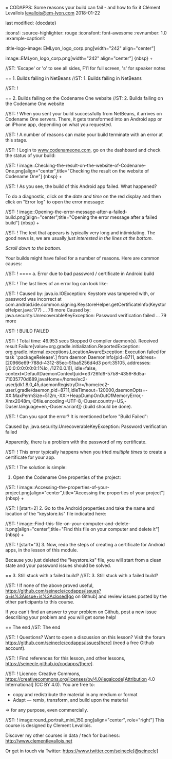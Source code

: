 = CODAPPS: Some reasons your build can fail - and how to fix it
Clément Levallois <levallois@em-lyon.com>
2018-01-22

last modified: {docdate}

:icons!:
:source-highlighter: rouge
:iconsfont: font-awesome
:revnumber: 1.0
:example-caption!:


:title-logo-image: EMLyon_logo_corp.png[width="242" align="center"]

image::EMLyon_logo_corp.png[width="242" align="center"]
{nbsp} +

//ST: 'Escape' or 'o' to see all sides, F11 for full screen, 's' for speaker notes

== 1. Builds failing in NetBeans
//ST: 1. Builds failing in NetBeans

//ST: !

== 2. Builds failing on the Codename One website
//ST: 2. Builds failing on the Codename One website

//ST: !
When you sent your build successfully from NetBeans, it arrives on Codename One servers. There, it gets transformed into an Android app or an iPhone app, depending on what you requested.

//ST: !
A number of reasons can make your build terminate with an error at this stage.

//ST: !
Login to www.codenameone.com, go on the dashboard and check the status of your build:

//ST: !
image::Checking-the-result-on-the-website-of-Codename-One.png[align="center",title="Checking the result on the website of Codename One"]
{nbsp} +

//ST: !
As you see, the build of this Android app failed. What happened?

To do a diagnostic, click on the *date and time* on the red display and then click on "Error log" to open the error message:

//ST: !
image::Opening-the-error-message-after-a-failed-build.png[align="center",title="Opening the error message after a failed build"]
{nbsp} +

//ST: !
The text that appears is typically very long and intimidating. The good news is, we are usually *just interested in the lines at the bottom*.

*Scroll down to the bottom.*

Your builds might have failed for a number of reasons. Here are common causes:

//ST: !
==== a. Error due to bad password / certificate in Android build

//ST: !
The last lines of an error log can look like:

//ST: !
 Caused by: java.io.IOException: Keystore was tampered with, or password was incorrect
 at com.android.ide.common.signing.KeystoreHelper.getCertificateInfo(KeystoreHelper.java:177)
 ... 78 more
 Caused by: java.security.UnrecoverableKeyException: Password verification failed
 ... 79 more

//ST: !
 BUILD FAILED

//ST: !
 Total time: 46.953 secs
 Stopped 0 compiler daemon(s).
 Received result Failure[value=org.gradle.initialization.ReportedException: org.gradle.internal.exceptions.LocationAwareException: Execution failed for task ':packageRelease'.] from daemon DaemonInfo{pid=8711, address=[20966e69-788d-4312-85ec-51ba5256d4d3 port:35105, addresses:[/0:0:0:0:0:0:0:1%lo, /127.0.0.1]], idle=false, context=DefaultDaemonContext[uid=e3726fd9-57b8-4356-8d5a-71035770d689,javaHome=/home/ec2-user/jdk1.8.0_45,daemonRegistryDir=/home/ec2-user/.gradle/daemon,pid=8711,idleTimeout=120000,daemonOpts=-XX:MaxPermSize=512m,-XX:+HeapDumpOnOutOfMemoryError,-Xmx2048m,-Dfile.encoding=UTF-8,-Duser.country=US,-Duser.language=en,-Duser.variant]} (build should be done).

//ST: !
Can you spot the error? It is mentioned before "Build Failed":

 Caused by: java.security.UnrecoverableKeyException: Password verification failed

Apparently, there is a problem with the password of my certificate.

//ST: !
This error typically happens when you tried *multiple times* to create a certificate for your app.

//ST: !
The solution is simple:

1. Open the Codename One properties of the project:

//ST: !
image::Accessing-the-properties-of-your-project.png[align="center",title="Accessing the properties of your project"]
{nbsp} +

//ST: !
[start=2]
2. Go to the Android properties and take the name and location of the "keystore.ks" file indicated here:

//ST: !
image::Find-this-file-on-your-computer-and-delete-it.png[align="center",title="Find this file on your computer and delete it"]
{nbsp} +

//ST: !
[start="3]
3. Now, redo the steps of creating a certificate for Android apps, in the lesson of this module.

Because you just deleted the "keystore.ks" file, you will start from a clean state and your password issues should be solved.

== 3. Still stuck with a failed build?
//ST: 3. Still stuck with a failed build?

//ST: !
If none of the above proved useful, https://github.com/seinecle/codapps/issues?q=is%3Aissue+is%3Aclosed[go on Github] and review issues posted by the other participants to this course.

If you can't find an answer to your problem on Github, post a new issue describing your problem and you will get some help!


== The end
//ST: The end

//ST: !
Questions? Want to open a discussion on this lesson? Visit the forum https://github.com/seinecle/codapps/issues[here] (need a free Github account).

//ST: !
Find references for this lesson, and other lessons, https://seinecle.github.io/codapps/[here].

//ST: !
Licence: Creative Commons, https://creativecommons.org/licenses/by/4.0/legalcode[Attribution 4.0 International] (CC BY 4.0).
You are free to:

- copy and redistribute the material in any medium or format
- Adapt — remix, transform, and build upon the material

=> for any purpose, even commercially.

//ST: !
image:round_portrait_mini_150.png[align="center", role="right"]
This course is designed by Clement Levallois.

Discover my other courses in data / tech for business: http://www.clementlevallois.net

Or get in touch via Twitter: https://www.twitter.com/seinecle[@seinecle]
